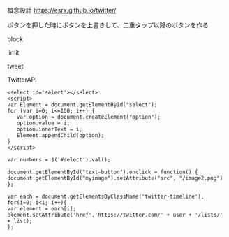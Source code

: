 概念設計
https://esrx.github.io/twitter/

ボタンを押した時にボタンを上書きして、二重タップ以降のボタンを作る

block

limit

tweet

TwitterAPI
```
<select id='select'></select>
<script>
var Element = document.getElementById("select");
for (var i=0; i<=100; i++) {
   var option = document.createElement("option");
   option.value = i;
   option.innerText = i;
   Element.appendChild(option);
}
</script>
```
```
var numbers = $('#select').val();
```
```
document.getElementById("text-button").onclick = function() {
document.getElementById("myimage").setAttribute("src", "/image2.png")
};
```
```
var each = document.getElementsByClassName('twitter-timeline');
for(i=0; i<1; i++){
var element = each[i];
element.setAttribute('href','https://twitter.com/' + user + '/lists/' + list);
};
```
